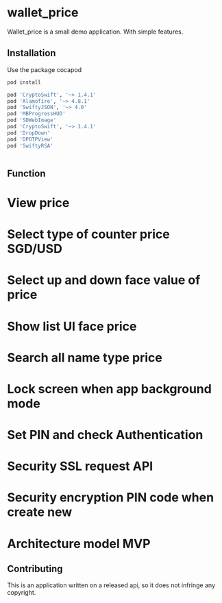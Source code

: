 # wallet_price

Wallet_price  is a small demo application. With simple features.

## Installation

Use the package cocapod 

```bash
pod install 

pod 'CryptoSwift', '~> 1.4.1'
pod 'Alamofire', '~> 4.8.1'
pod 'SwiftyJSON', '~> 4.0'
pod 'MBProgressHUD'
pod 'SDWebImage'
pod 'CryptoSwift', '~> 1.4.1'
pod 'DropDown'
pod 'DPOTPView'
pod 'SwiftyRSA'
 
```

## Function

 # View price
 # Select type of counter price SGD/USD
 # Select up and down face value of price 
 # Show list UI face price
 # Search all name type price 
 # Lock screen when app background mode 
 # Set PIN and check Authentication 
 # Security SSL request API 
 # Security encryption PIN code when create new
 # Architecture model MVP 


## Contributing
This is an application written on a released api, so it does not infringe any copyright.

